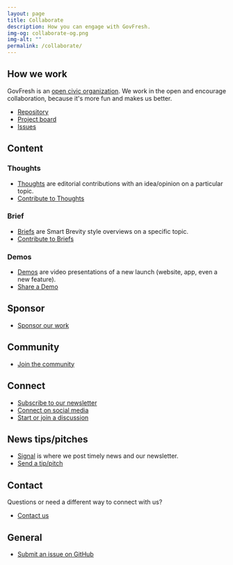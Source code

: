 ```yaml
---
layout: page
title: Collaborate
description: How you can engage with GovFresh.
img-og: collaborate-og.png
img-alt: ""
permalink: /collaborate/
---
```


## How we work

GovFresh is an [open civic organization](https://oco.govfresh.com). We work in the open and encourage collaboration, because it's more fun and makes us better.

- [Repository](https://github.com/govfresh/govfresh.github.io)
- [Project board](https://github.com/orgs/govfresh/projects/2/views/1)
- [Issues](https://github.com/govfresh/govfresh.github.io/issues)

## Content

### Thoughts

- [Thoughts](/thoughts) are editorial contributions with an idea/opinion on a particular topic.
- [Contribute to Thoughts](https://forms.gle/gm8REnxgwXUjsWWq7)

### Brief

- [Briefs](/brief) are Smart Brevity style overviews on a specific topic.
- [Contribute to Briefs](https://forms.gle/gm8REnxgwXUjsWWq7)

### Demos

- [Demos](/demos) are video presentations of a new launch (website, app, even a new feature).
- [Share a Demo](https://forms.gle/gm8REnxgwXUjsWWq7)

## Sponsor

- [Sponsor our work](/sponsor)

## Community

- [Join the community](/community)

## Connect

- [Subscribe to our newsletter](/subscribe)
- [Connect on social media](/connect)
- [Start or join a discussion](https://github.com/govfresh/govfresh.github.io/discussions)

## News tips/pitches

- [Signal](/signal) is where we post timely news and our newsletter.
- [Send a tip/pitch](https://forms.gle/gm8REnxgwXUjsWWq7)

## Contact

Questions or need a different way to connect with us?

- [Contact us](/contact)

## General

- [Submit an issue on GitHub](https://github.com/govfresh/govfresh.github.io/issues/new/choose)